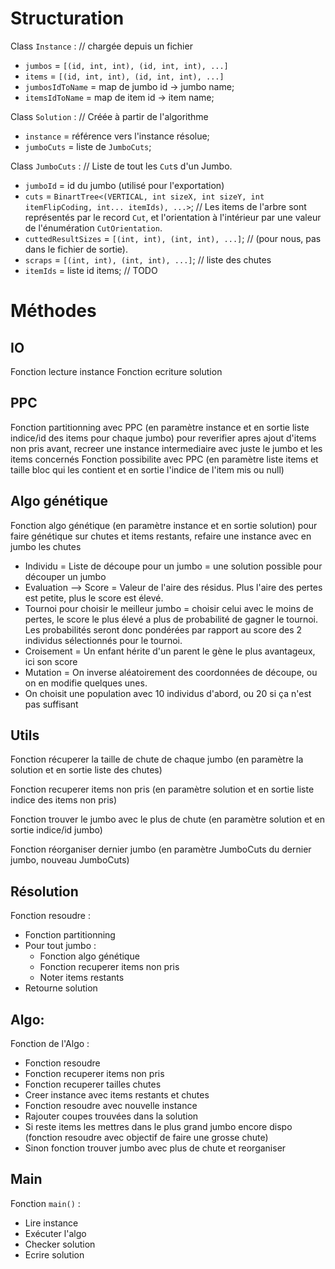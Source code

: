 # Structuration

Class `Instance` : // chargée depuis un fichier
 - `jumbos` = `[(id, int, int), (id, int, int), ...]`
 - `items` = `[(id, int, int), (id, int, int), ...]`
 - `jumbosIdToName` = map de jumbo id -> jumbo name;
 - `itemsIdToName` = map de item id -> item name;

Class `Solution` : // Créée à partir de l'algorithme
 - `instance` = référence vers l'instance résolue;
 - `jumboCuts` = liste de `JumboCuts`;

Class `JumboCuts` : // Liste de tout les `Cut`s d'un Jumbo.
 - `jumboId` = id du jumbo (utilisé pour l'exportation)
 - `cuts` = `BinartTree<(VERTICAL, int sizeX, int sizeY, int itemFlipCoding, int... itemIds), ...>`;    // Les items de l'arbre sont représentés par le record `Cut`, et l'orientation à l'intérieur par une valeur de l'énumération `CutOrientation`.
 - `cuttedResultSizes` = `[(int, int), (int, int), ...]`;   // (pour nous, pas dans le fichier de sortie).
 - `scraps` = `[(int, int), (int, int), ...]`;  // liste des chutes
 - `itemIds` = liste id items; // TODO

# Méthodes

## IO
Fonction lecture instance
Fonction ecriture solution

## PPC
Fonction partitionning avec PPC (en paramètre instance et en sortie liste indice/id des items pour chaque jumbo) pour reverifier apres ajout d'items non pris avant, recreer une instance intermediaire avec juste le jumbo et les items concernés
Fonction possibilite avec PPC (en paramètre liste items et taille bloc qui les contient et en sortie l'indice de l'item mis ou null)

## Algo génétique
Fonction algo génétique (en paramètre instance et en sortie solution) pour faire génétique sur chutes et items restants, refaire une instance avec en jumbo les chutes
 - Individu = Liste de découpe pour un jumbo = une solution possible pour découper un jumbo
 - Evaluation --> Score = Valeur de l'aire des résidus. Plus l'aire des pertes est petite, plus le score est élevé.
 - Tournoi pour choisir le meilleur jumbo = choisir celui avec le moins de pertes, le score le plus élevé a plus de probabilité de gagner le tournoi. Les probabilités seront donc pondérées par rapport au score des 2 individus sélectionnés pour le tournoi.
 - Croisement = Un enfant hérite d'un parent le gène le plus avantageux, ici son score
 - Mutation = On inverse aléatoirement des coordonnées de découpe, ou on en modifie quelques unes.
 - On choisit une population avec 10 individus d'abord, ou 20 si ça n'est pas suffisant

## Utils
Fonction récuperer la taille de chute de chaque jumbo (en paramètre la solution et en sortie liste des chutes)

Fonction recuperer items non pris (en paramètre solution et en sortie liste indice des items non pris)

Fonction trouver le jumbo avec le plus de chute (en paramètre solution et en sortie indice/id jumbo)

Fonction réorganiser dernier jumbo (en paramètre JumboCuts du dernier jumbo, nouveau JumboCuts)

## Résolution
Fonction resoudre :
 - Fonction partitionning
 - Pour tout jumbo :
    - Fonction algo génétique
    - Fonction recuperer items non pris
    - Noter items restants
 - Retourne solution

## Algo:
Fonction de l'Algo :
 - Fonction resoudre
 - Fonction recuperer items non pris
 - Fonction recuperer tailles chutes
 - Creer instance avec items restants et chutes
 - Fonction resoudre avec nouvelle instance
 - Rajouter coupes trouvées dans la solution
 - Si reste items les mettres dans le plus grand jumbo encore dispo (fonction resoudre avec objectif de faire une grosse chute)
 - Sinon fonction trouver jumbo avec plus de chute et reorganiser

## Main
Fonction `main()` :
 - Lire instance
 - Exécuter l'algo
 - Checker solution
 - Ecrire solution
